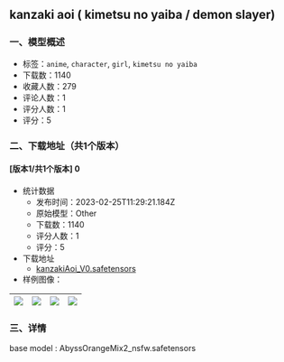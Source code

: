 ## kanzaki aoi ( kimetsu no yaiba / demon slayer)
### 一、模型概述

- 标签：`anime`, `character`, `girl`, `kimetsu no yaiba`
- 下载数：1140
- 收藏人数：279
- 评论人数：1
- 评分人数：1
- 评分：5

### 二、下载地址（共1个版本）

#### [版本1/共1个版本] 0

- 统计数据
  - 发布时间：2023-02-25T11:29:21.184Z
  - 原始模型：Other
  - 下载数：1140
  - 评分人数：1
  - 评分：5
- 下载地址
  - [kanzakiAoi_V0.safetensors](https://civitai.com/api/download/models/15217)
- 样例图像：

| <img src="https://image.civitai.com/xG1nkqKTMzGDvpLrqFT7WA/39e9828e-ae00-41f5-b0e5-0dfb30a2d400/width=450/149958.jpeg" /> | <img src="https://image.civitai.com/xG1nkqKTMzGDvpLrqFT7WA/6e2cc999-0ca7-4166-5d56-2f18aa8a1c00/width=450/149977.jpeg" /> | <img src="https://image.civitai.com/xG1nkqKTMzGDvpLrqFT7WA/5002ae3a-6a23-489c-22f5-c01de14e1e00/width=450/149976.jpeg" /> | <img src="https://image.civitai.com/xG1nkqKTMzGDvpLrqFT7WA/28beefe9-a122-42c2-eafe-ff3a11ca5b00/width=450/149975.jpeg" /> |
| ---- | ---- | ---- | ---- |


### 三、详情
<p>base model : AbyssOrangeMix2_nsfw.safetensors</p><p></p>